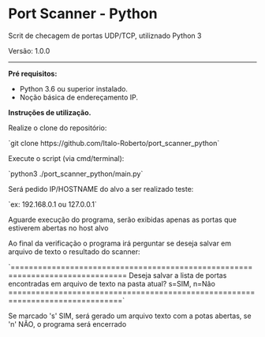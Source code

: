 <h1>Port Scanner - Python</h1>
<p>Scrit de checagem de portas UDP/TCP, utiliznado Python 3</p>
<span>Versão: 1.0.0</span>
<hr>

<div>
    <strong>Pré requisitos:</strong>
    <ul>
        <li>Python 3.6 ou superior instalado.</li>
        <li>Noção básica de endereçamento IP.</li>
    </ul>
</div>

<div>
    <strong>Instruções de utilização.</strong>
    <p>Realize o clone do repositório:</p>
 `git clone https://github.com/Italo-Roberto/port_scanner_python`

<p>Execute o script (via cmd/terminal):</p>
    `python3 ./port_scanner_python/main.py`

<p>Será pedido IP/HOSTNAME do alvo a ser realizado teste:</p>
    `ex: 192.168.0.1 ou 127.0.0.1`

<p>Aguarde execução do programa, serão exibidas apenas as portas que estiverem abertas no host alvo</p>

<p>Ao final da verificação o programa irá perguntar se deseja salvar em arquivo de texto o resultado do scanner:</p>
    `===============================================================================
    Deseja salvar a lista de portas encontradas em arquivo de texto na pasta atual?
    s=SIM, n=Não
    ===============================================================================`

<p>Se marcado 's' SIM, será gerado um arquivo texto com a potas abertas, se 'n' NÃO, o programa será encerrado</p>

</div>